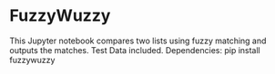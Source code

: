 # FuzzyWuzzy
This Jupyter notebook compares two lists using fuzzy matching and outputs the matches.
Test Data included.
Dependencies: pip install fuzzywuzzy
